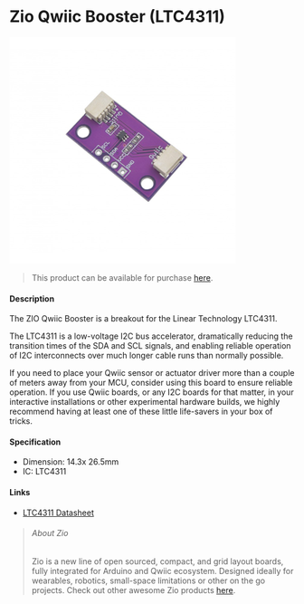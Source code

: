 # Zio Qwiic Booster (LTC4311)

![](qwiic-booster.png)

> This product can be available for purchase [here](https://www.smart-prototyping.com/Zio-Qwiic-Booster.html).



#### Description

The ZIO Qwiic Booster is a breakout for the Linear Technology LTC4311. 


The LTC4311 is a low-voltage I2C bus accelerator, dramatically reducing the transition times of the SDA and SCL signals, and enabling reliable operation of I2C interconnects over much longer cable runs than normally possible.

If you need to place your Qwiic sensor or actuator driver more than a couple of meters away from your MCU, consider using this board to ensure reliable operation. If you use Qwiic boards, or any I2C boards for that matter, in your interactive installations or other experimental hardware builds, we highly recommend having at least one of these little life-savers in your box of tricks.



#### Specification

* Dimension: 14.3x 26.5mm
* IC: LTC4311




#### Links

* [LTC4311 Datasheet](http://www.analog.com/media/en/technical-documentation/data-sheets/4311fa.pdf)








> ###### About Zio
> Zio is a new line of open sourced, compact, and grid layout boards, fully integrated for Arduino and Qwiic ecosystem. Designed ideally for wearables, robotics, small-space limitations or other on the go projects. Check out other awesome Zio products [here](https://www.smart-prototyping.com/Zio).
